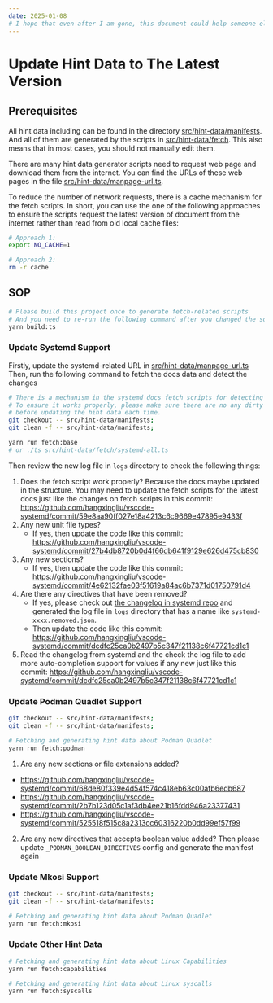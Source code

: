 ```yaml
---
date: 2025-01-08
# I hope that even after I am gone, this document could help someone else to maintain this project
---
```

# Update Hint Data to The Latest Version

## Prerequisites

All hint data including can be found in the directory [src/hint-data/manifests](../src/hint-data/manifests).
And all of them are generated by the scripts in [src/hint-data/fetch](../src/hint-data/fetch). 
This also means that in most cases, you should not manually edit them.


There are many hint data generator scripts need to request web page and download them from the internet.
You can find the URLs of these web pages in the file [src/hint-data/manpage-url.ts](../src/hint-data/manpage-url.ts).


To reduce the number of network requests, there is a cache mechanism for the fetch scripts. 
In short, you can use the one of the following approaches to ensure the scripts request 
the latest version of document from the internet rather than read from old local cache files:

``` bash
# Approach 1:
export NO_CACHE=1

# Approach 2:
rm -r cache
```

## SOP

``` bash
# Please build this project once to generate fetch-related scripts
# And you need to re-run the following command after you changed the source code in `src` directory.
yarn build:ts
```

### Update Systemd Support

Firstly, update the systemd-related URL in [src/hint-data/manpage-url.ts](../src/hint-data/manpage-url.ts)
Then, run the following command to fetch the docs data and detect the changes

``` bash
# There is a mechanism in the systemd docs fetch scripts for detecting changes in docs of systemd.
# To ensure it works properly, please make sure there are no any dirty changes in the `manifests` directory 
# before updating the hint data each time.
git checkout -- src/hint-data/manifests; 
git clean -f -- src/hint-data/manifests;

yarn run fetch:base
# or ./ts src/hint-data/fetch/systemd-all.ts
```

Then review the new log file in `logs` directory to check the following things:

1. Does the fetch script work properly? Because the docs maybe updated in the structure. You may need to update the fetch scripts for the latest docs just like the changes on fetch scripts in this commit: <https://github.com/hangxingliu/vscode-systemd/commit/59e8aa90ff027e18a4213c6c9669e47895e9433f>
2. Any new unit file types?
    - If yes, then update the code like this commit: <https://github.com/hangxingliu/vscode-systemd/commit/27b4db8720b0d4f66db641f9129e626d475cb830>
3. Any new sections?
    - If yes, then update the code like this commit: <https://github.com/hangxingliu/vscode-systemd/commit/4e62132fae03f51619a84ac6b7371d01750791d4>
4. Are there any directives that have been removed?
    - If yes, please check out [the changelog in systemd repo](https://github.com/systemd/systemd/blob/main/NEWS) and generated the log file in `logs` directory that has a name like `systemd-xxxx.removed.json`.
    - Then update the code like this commit: <https://github.com/hangxingliu/vscode-systemd/commit/dcdfc25ca0b2497b5c347f21138c6f47721cd1c1>
5. Read the changelog from systemd and the check the log file to add more auto-completion support for values if any new just like this commit: <https://github.com/hangxingliu/vscode-systemd/commit/dcdfc25ca0b2497b5c347f21138c6f47721cd1c1>


### Update Podman Quadlet Support

``` bash
git checkout -- src/hint-data/manifests; 
git clean -f -- src/hint-data/manifests;

# Fetching and generating hint data about Podman Quadlet
yarn run fetch:podman
```

1. Are any new sections or file extensions added?
  - https://github.com/hangxingliu/vscode-systemd/commit/68de80f339e4d54f574c418eb63c00afb6edb687
  - https://github.com/hangxingliu/vscode-systemd/commit/2b7b123d05c1af3db4ee21b16fdd946a23377431
  - https://github.com/hangxingliu/vscode-systemd/commit/525518f515c8a2313cc60316220b0dd99ef57f99
2. Are any new directives that accepts boolean value added? Then please update `_PODMAN_BOOLEAN_DIRECTIVES` config and generate the manifest again


### Update Mkosi Support

``` bash
git checkout -- src/hint-data/manifests; 
git clean -f -- src/hint-data/manifests;

# Fetching and generating hint data about Podman Quadlet
yarn run fetch:mkosi
```


### Update Other Hint Data

``` bash
# Fetching and generating hint data about Linux Capabilities
yarn run fetch:capabilities

# Fetching and generating hint data about Linux syscalls
yarn run fetch:syscalls
```
